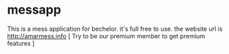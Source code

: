 # messapp
This is a mess application for bechelor. it's full free to use. the website url is http://amarmess.info [ Try to be our premium member to get premium features ]
